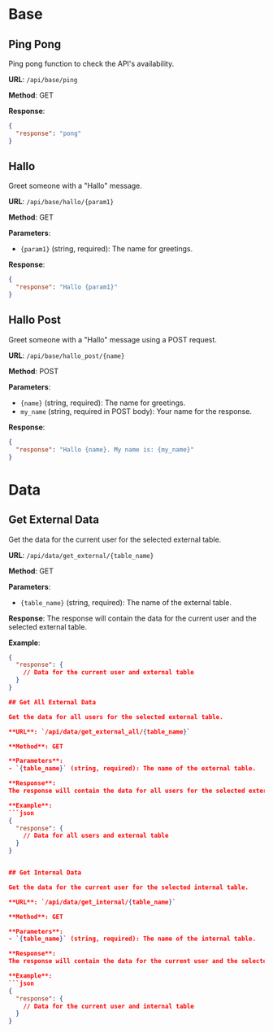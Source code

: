 # Base 
## Ping Pong

Ping pong function to check the API's availability.

**URL**: `/api/base/ping`

**Method**: GET

**Response**:
```json
{
  "response": "pong"
}
```

## Hallo

Greet someone with a "Hallo" message.

**URL**: `/api/base/hallo/{param1}`

**Method**: GET

**Parameters**:
- `{param1}` (string, required): The name for greetings.

**Response**:
```json
{
  "response": "Hallo {param1}"
}
```

## Hallo Post

Greet someone with a "Hallo" message using a POST request.

**URL**: `/api/base/hallo_post/{name}`

**Method**: POST

**Parameters**:
- `{name}` (string, required): The name for greetings.
- `my_name` (string, required in POST body): Your name for the response.

**Response**:
```json
{
  "response": "Hallo {name}. My name is: {my_name}"
}
```

# Data

## Get External Data

Get the data for the current user for the selected external table.

**URL**: `/api/data/get_external/{table_name}`

**Method**: GET

**Parameters**:
- `{table_name}` (string, required): The name of the external table.

**Response**:
The response will contain the data for the current user and the selected external table.

**Example**:
```json
{
  "response": {
    // Data for the current user and external table
  }
}

## Get All External Data

Get the data for all users for the selected external table.

**URL**: `/api/data/get_external_all/{table_name}`

**Method**: GET

**Parameters**:
- `{table_name}` (string, required): The name of the external table.

**Response**:
The response will contain the data for all users for the selected external table.

**Example**:
```json
{
  "response": {
    // Data for all users and external table
  }
}


## Get Internal Data

Get the data for the current user for the selected internal table.

**URL**: `/api/data/get_internal/{table_name}`

**Method**: GET

**Parameters**:
- `{table_name}` (string, required): The name of the internal table.

**Response**:
The response will contain the data for the current user and the selected internal table.

**Example**:
```json
{
  "response": {
    // Data for the current user and internal table
  }
}

